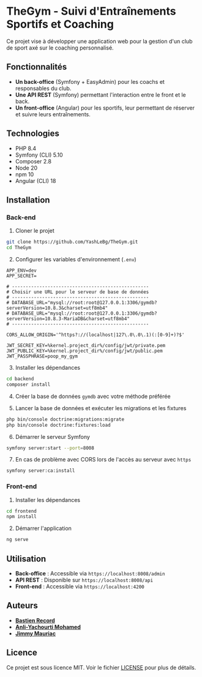 # TheGym - Suivi d'Entraînements Sportifs et Coaching

Ce projet vise à développer une application web pour la gestion d'un club de sport axé sur le coaching personnalisé.

## Fonctionnalités

- **Un back-office** (Symfony + EasyAdmin) pour les coachs et responsables du club.
- **Une API REST** (Symfony) permettant l'interaction entre le front et le back.
- **Un front-office** (Angular) pour les sportifs, leur permettant de réserver et suivre leurs entraînements.

## Technologies

- PHP 8.4
- Symfony (CLI) 5.10
- Composer 2.8
- Node 20
- npm 10
- Angular (CLI) 18

## Installation

### Back-end

1. Cloner le projet

```bash
git clone https://github.com/YashLeBg/TheGym.git
cd TheGym
```

2. Configurer les variables d'environnement (`.env`)

```text
APP_ENV=dev
APP_SECRET=

# --------------------------------------------------
# Choisir une URL pour le serveur de base de données
# --------------------------------------------------
# DATABASE_URL="mysql://root:root@127.0.0.1:3306/gymdb?serverVersion=10.8.3&charset=utf8mb4"
# DATABASE_URL="mysql://root:root@127.0.0.1:3306/gymdb?serverVersion=10.8.3-MariaDB&charset=utf8mb4"
# --------------------------------------------------

CORS_ALLOW_ORIGIN='^https?://(localhost|127\.0\.0\.1)(:[0-9]+)?$'

JWT_SECRET_KEY=%kernel.project_dir%/config/jwt/private.pem
JWT_PUBLIC_KEY=%kernel.project_dir%/config/jwt/public.pem
JWT_PASSPHRASE=poop_my_gym
```

3. Installer les dépendances

```bash
cd backend
composer install
```

4. Créer la base de données `gymdb` avec votre méthode préférée

5. Lancer la base de données et exécuter les migrations et les fixtures

```bash
php bin/console doctrine:migrations:migrate
php bin/console doctrine:fixtures:load
```

6. Démarrer le serveur Symfony

```bash
symfony server:start --port=8008
```

7. En cas de problème avec CORS lors de l'accès au serveur avec `https`

```bash
symfony server:ca:install
```

### Front-end

1. Installer les dépendances

```bash
cd frontend
npm install
```

2. Démarrer l'application

```bash
ng serve
```

## Utilisation

- **Back-office** : Accessible via `https://localhost:8008/admin`
- **API REST** : Disponible sur `https://localhost:8008/api`
- **Front-end** : Accessible via `https://localhost:4200`

## Auteurs

- **[Bastien Record](https://github.com/bastos-rcd)**
- **[Anli-Yachourti Mohamed](https://github.com/yashlebg)**
- **[Jimmy Mauriac](https://github.com/jimmy-txi)**

## Licence

Ce projet est sous licence MIT. Voir le fichier [LICENSE](LICENSE) pour plus de détails.
